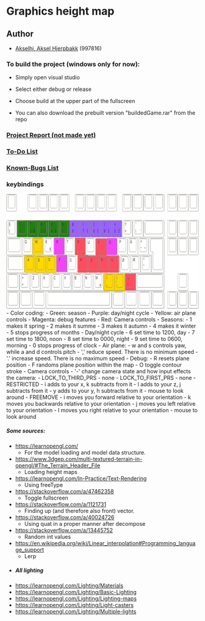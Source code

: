 
# Graphics height map

## Author
- [Akselhj, Aksel Hjerpbakk](https://github.com/Avokadoen) (997816)


### To build the project (windows only for now):
- Simply open visual studio
- Select either debug or release
- Choose build at the upper part of the fullscreen

- You can also download the prebuilt version "buildedGame.rar" from the repo

### [Project Report (not made yet)]()

### [To-Do List](TODO-LIST.md)

### [Known-Bugs List](KNOWN-BUGS.md)

### keybindings
<img src="https://github.com/Avokadoen/AkselhjExamRepo2531/blob/master/keybindings.png" height="300" width="540" >
- Color coding:
	- Green: 	season
	- Purple: 	day/night cycle
	- Yellow: 	air plane controls
	- Magenta: 	debug features
	- Red:		Camera controls
- Seasons:
	- 1 makes it spring
	- 2 makes it summe
	- 3 makes it autumn
	- 4 makes it winter
	- 5 stops progress of months
- Day/night cycle
	- 6 set time to 1200, day
	- 7 set time to 1800, noon
	- 8 set time to 0000, night
	- 9 set time to 0600, morning
	- 0 stops progress of clock
- Air plane:
	- w and s controls yaw, while a and d controls pitch
	- ',' reduce speed. There is no minimum speed
	- '.' increase speed. There is no maximum speed
- Debug:
	- R resets plane position
	- F randoms plane position within the map
	- O toggle contour stroke
- Camera controls
	- '-' change camera state and how input effects the camera:
		- LOCK_TO_THIRD_PRS
			- none
		- LOCK_TO_FIRST_PRS
			- none
		- RESTRICTED
			- i adds to your x, k subtracts from it
			- l adds to your z, j subtracts from it
			- y adds to your y, h subtracts from it
			- mouse to look around
		- FREEMOVE
			- i moves you forward relative to your orientation
			- k moves you backwards relative to your orientation
			- j moves you left relative to your orientation
			- l moves you right relative to your orientation
			- mouse to look around

##### Some sources:
- https://learnopengl.com/
    - For the model loading and model data structure.
- https://www.3dgep.com/multi-textured-terrain-in-opengl/#The_Terrain_Header_File
	- Loading height maps
- https://learnopengl.com/In-Practice/Text-Rendering
	- Using freeType
- https://stackoverflow.com/a/47462358
	- Toggle fullscreen
- https://stackoverflow.com/a/1121731
	- Finding up (and therefore also front) vector.
- https://stackoverflow.com/a/40024726
	- Using quat in a proper manner after decompose
- https://stackoverflow.com/a/13445752
	- Random int values
- https://en.wikipedia.org/wiki/Linear_interpolation#Programming_language_support
	- Lerp
- ##### All lighting
- https://learnopengl.com/Lighting/Materials
- https://learnopengl.com/Lighting/Basic-Lighting
- https://learnopengl.com/Lighting/Lighting-maps
- https://learnopengl.com/Lighting/Light-casters
- https://learnopengl.com/Lighting/Multiple-lights
